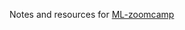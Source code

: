 Notes and resources for [ML-zoomcamp](https://github.com/alexeygrigorev/mlbookcamp-code/tree/master/course-zoomcamp)